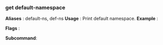 
### get default-namespace

**Aliases**   :
  default-ns, def-ns
**Usage**     :
 Print default namespace.
**Example**   :
  
**Flags**     :
  
**Subcommand**:
  

